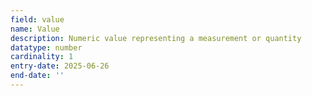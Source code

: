 ```yaml
---
field: value
name: Value
description: Numeric value representing a measurement or quantity
datatype: number
cardinality: 1
entry-date: 2025-06-26
end-date: ''
---
```

